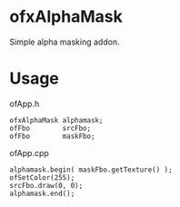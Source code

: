 ofxAlphaMask
================
  
Simple alpha masking addon.  
  
# Usage

ofApp.h
```
ofxAlphaMask alphamask;
ofFbo        srcFbo;
ofFbo        maskFbo;
```

ofApp.cpp
```
alphamask.begin( maskFbo.getTexture() );
ofSetColor(255);
srcFbo.draw(0, 0);
alphamask.end();
```
